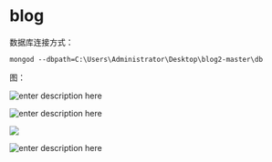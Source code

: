 # blog
数据库连接方式：

``` stylus
mongod --dbpath=C:\Users\Administrator\Desktop\blog2-master\db
```
图：

![enter description here][1]

![enter description here][2]

![
][3]

![enter description here][4]


  [1]: https://raw.githubusercontent.com/shenger153/all_image_demo_package/master/images/blog2/1.jpg
  [2]: https://raw.githubusercontent.com/shenger153/all_image_demo_package/master/images/blog2/2.jpg
  [3]: https://raw.githubusercontent.com/shenger153/all_image_demo_package/master/images/blog2/3.jpg
  [4]: https://raw.githubusercontent.com/shenger153/all_image_demo_package/master/images/blog2/4.jpg
